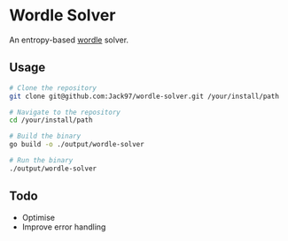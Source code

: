 # Wordle Solver

An entropy-based [wordle](https://www.powerlanguage.co.uk/wordle) solver.

## Usage

```bash
# Clone the repository
git clone git@github.com:Jack97/wordle-solver.git /your/install/path

# Navigate to the repository
cd /your/install/path

# Build the binary
go build -o ./output/wordle-solver

# Run the binary
./output/wordle-solver
```

## Todo

* Optimise
* Improve error handling
